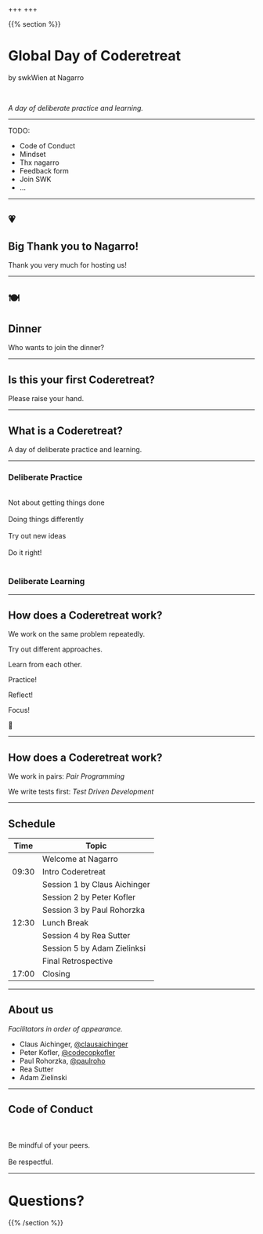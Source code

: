 +++
+++

{{% section %}}

# Global Day of Coderetreat

by swkWien at Nagarro

<br>

*A day of deliberate practice and learning.*

---

TODO:
- Code of Conduct
- Mindset
- Thx nagarro
- Feedback form
- Join SWK
- ...

---

## 💗
## Big Thank you to Nagarro!

Thank you very much for hosting us!

---

## 🍽️
## Dinner

Who wants to join the dinner?

---

## Is this your first Coderetreat?

Please raise your hand.

---

## What is a Coderetreat?

A day of deliberate practice and learning.

---

### Deliberate Practice
<br>
Not about getting things done
<br>
<br>
Doing things differently
<br>
<br>
Try out new ideas
<br>
<br>
Do it right!
<br>
<br>

### Deliberate Learning

---

## How does a Coderetreat work?

We work on the same problem repeatedly.

Try out different approaches.

Learn from each other.

Practice!

Reflect!

Focus!

🥳

---

## How does a Coderetreat work?

We work in pairs: *Pair Programming*

We write tests first: *Test Driven Development*

---

## Schedule

| Time | Topic  |
|------|--------|
|     | Welcome at Nagarro  |
| 09:30 | Intro Coderetreat  |
|     | Session 1 by Claus Aichinger  |
|     | Session 2 by Peter Kofler  |
|     | Session 3 by Paul Rohorzka  |
| 12:30 | Lunch Break  |
|     | Session 4 by Rea Sutter  |
|     | Session 5 by Adam Zielinksi  |
|     | Final Retrospective
| 17:00 | Closing |

---

## About us

*Facilitators in order of appearance.*

- Claus Aichinger, [@clausaichinger](https://twitter.com/ClausAichinger)
- Peter Kofler, [@codecopkofler](https://twitter.com/codecopkofler)
- Paul Rohorzka, [@paulroho](https://twitter.com/paulroho)
- Rea Sutter
- Adam Zielinski

---

## Code of Conduct
<br>
<br>
Be mindful of your peers.
<br>
<br>
Be respectful.

---

# Questions?

{{% /section %}}